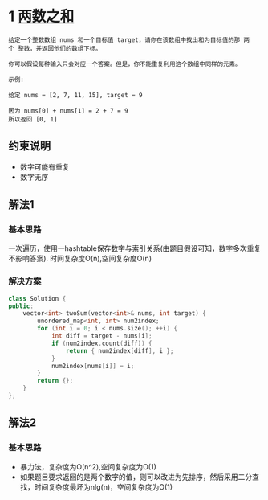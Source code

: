 # 1 [两数之和](https://leetcode-cn.com/problems/two-sum/)

```
给定一个整数数组 nums 和一个目标值 target，请你在该数组中找出和为目标值的那 两个 整数，并返回他们的数组下标。

你可以假设每种输入只会对应一个答案。但是，你不能重复利用这个数组中同样的元素。

示例:

给定 nums = [2, 7, 11, 15], target = 9

因为 nums[0] + nums[1] = 2 + 7 = 9
所以返回 [0, 1]
```

## 约束说明
* 数字可能有重复
* 数字无序

## 解法1

### 基本思路
一次遍历，使用一hashtable保存数字与索引关系(由题目假设可知，数字多次重复不影响答案). 时间复杂度O(n),空间复杂度O(n)

### 解决方案
```c++
class Solution {
public:
	vector<int> twoSum(vector<int>& nums, int target) {
		unordered_map<int, int> num2index;
		for (int i = 0; i < nums.size(); ++i) {
			int diff = target - nums[i];
			if (num2index.count(diff)) {
				return { num2index[diff], i };
			}
			num2index[nums[i]] = i;
		}
		return {};
	}
};
```

## 解法2

### 基本思路
* 暴力法，复杂度为O(n^2),空间复杂度为O(1)
* 如果题目要求返回的是两个数字的值，则可以改进为先排序，然后采用二分查找，时间复杂度最坏为nlg(n)，空间复杂度为O(1)
